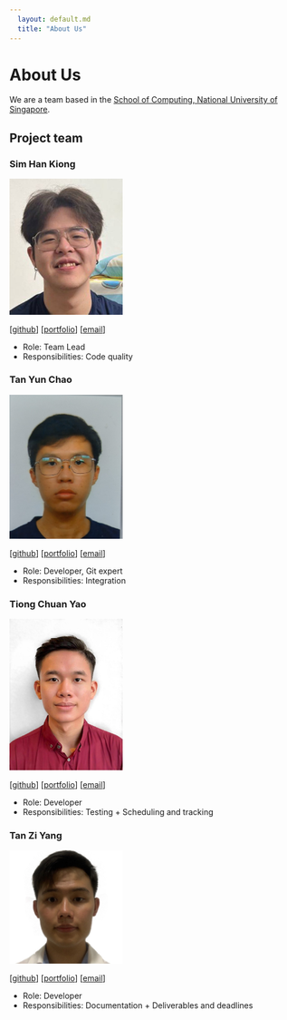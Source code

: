 ```yaml
---
  layout: default.md
  title: "About Us"
---
```


# About Us

We are a team based in the [School of Computing, National University of Singapore](http://www.comp.nus.edu.sg).

## Project team

### Sim Han Kiong

<img src="images/simhankiong.png" width="200px">

[[github](https://github.com/SimHanKiong)]
[[portfolio](team/SimHanKiong.md)]
[[email](e0957654@u.nus.edu)]

* Role: Team Lead
* Responsibilities: Code quality

### Tan Yun Chao

<img src="images/tanyunchao.png" width="200px">

[[github](http://github.com/tanyunchao)]
[[portfolio](team/tanyunchao.md)]
[[email](tanyunchao@u.nus.edu)]

* Role: Developer, Git expert
* Responsibilities: Integration

### Tiong Chuan Yao

<img src="images/colex2000.png" width="200px">

[[github](http://github.com/Colex2000)]
[[portfolio](team/colex2000.md)]
[[email](tiongchuanyao@u.nus.edu)]

* Role: Developer
* Responsibilities: Testing + Scheduling and tracking

### Tan Zi Yang

<img src="images/ziyang27.png" width="200px">

[[github](http://github.com/ziyang27)]
[[portfolio](team/ziyang27.md)]
[[email](tan.ziyang@u.nus.edu)]

* Role: Developer
* Responsibilities: Documentation + Deliverables and deadlines
